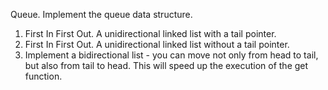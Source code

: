Queue.
Implement the queue data structure.
1. First In First Out. A unidirectional linked list with a tail pointer.
2. First In First Out. A unidirectional linked list without a tail pointer.
3. Implement a bidirectional list - you can move not only from head to tail, 
but also from tail to head. This will speed up the execution of the get function.
